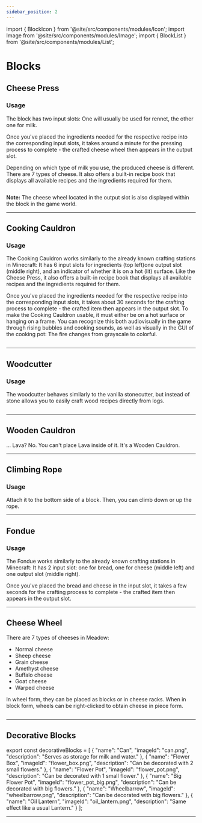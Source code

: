 ```yaml
---
sidebar_position: 2
---
```


import { BlockIcon } from '@site/src/components/modules/Icon';
import Image from '@site/src/components/modules/Image';
import { BlockList } from '@site/src/components/modules/List';

# Blocks
## Cheese Press
<BlockIcon modId="meadow" imageId="cheese_press.png" description="The Cheese Press is your primary crafting station for making cheese." />

### Usage

The block has two input slots: One will usually be used for rennet, the other one for milk.

Once you've placed the ingredients needed for the respective recipe into the corresponding input slots, it takes around a minute for the pressing process to complete - the crafted cheese wheel then appears in the output slot.

Depending on which type of milk you use, the produced cheese is different. There are 7 types of cheese. It also offers a built-in recipe book that displays all available recipes and the ingredients required for them.

<Image modId="meadow" imageId="cheese_press_gui.png" align="center" />

**Note:** The cheese wheel located in the output slot is also displayed within the block in the game world.

***

## Cooking Cauldron
<BlockIcon modId="meadow" imageId="cooking_cauldron.png" description="The Cooking Cauldron is your primary crafting station for crafting rennet, delicious meals and other cooked recipes." />

### Usage
The Cooking Cauldron works similarly to the already known crafting stations in Minecraft: It has 6 input slots for ingredients (top left)one output slot (middle right), and an indicator of whether it is on a hot (lit) surface. Like the Cheese Press, it also offers a built-in recipe book that displays all available recipes and the ingredients required for them.

Once you've placed the ingredients needed for the respective recipe into the corresponding input slots, it takes about 30 seconds for the crafting process to complete - the crafted item then appears in the output slot. To make the Cooking Cauldron usable, it must either be on a hot surface or hanging on a frame. You can recognize this both audiovisually in the game through rising bubbles and cooking sounds, as well as visually in the GUI of the cooking pot: The fire changes from grayscale to colorful.

<Image modId="meadow" imageId="cooking_cauldron_gui.png" align="center" />

***

## Woodcutter
<BlockIcon modId="meadow" imageId="woodcutter.png" description="Protect the forests! Save wood" />

### Usage
The woodcutter behaves similarly to the vanilla stonecutter, but instead of stone allows you to easily craft wood recipes directly from logs.

<Image modId="meadow" imageId="woodcutter_gui.png" align="center" />

***

## Wooden Cauldron
<BlockIcon modId="meadow" imageId="wooden_cauldron.png" description="Similar to a usual Cauldron you can store Powder Snow and Water inside of it - it's the perfect early game alternative to save Iron." />

... Lava? No. You can't place Lava inside of it. It's a Wooden Cauldron.

***

## Climbing Rope
<BlockIcon modId="meadow" imageId="climbing_rope.png" description="A small but efficient tool to overcome height differences of up to 10 blocks." />

### Usage
Attach it to the bottom side of a block. Then, you can climb down or up the rope.

***

## Fondue
<BlockIcon modId="meadow" imageId="fondue.png" description="Ah - Fondue. Currently, a quite famous dish from Switzerland. It's primarly there for crafting Cheese Sticks out of Cheese and Bread." />

### Usage
The Fondue works similarly to the already known crafting stations in Minecraft: It has 2 input slot: one for bread, one for cheese (middle left) and one output slot (middle right).

Once you've placed the bread and cheese in the input slot, it takes a few seconds for the crafting process to complete - the crafted item then appears in the output slot.

***

## Cheese Wheel
<BlockIcon modId="meadow" imageId="wheel_of_grain_cheese.png" description="Cheese Wheels are made by using a the Cheese Press." />

There are 7 types of cheeses in Meadow:
* Normal cheese
* Sheep cheese
* Grain cheese
* Amethyst cheese
* Buffalo cheese
* Goat cheese
* Warped cheese

In wheel form, they can be placed as blocks or in cheese racks. When in block form, wheels can be right-clicked to obtain cheese in piece form.

<Image modId="meadow" imageId="cheese_rack.png" align="center" />

***

## Decorative Blocks
<BlockIcon modId="meadow" imageId="camera.png" description="Of course, there are also some decorative blocks. Some of them, such as the camera, door mat, or fire logs, have no further use other than as a decorative element." />

<BlockList modId="meadow" list={decorativeBlocks} />

export const decorativeBlocks = [
{
"name": "Can",
"imageId": "can.png",
"description": "Serves as storage for milk and water."
},
{
"name": "Flower Box",
"imageId": "flower_box.png",
"description": "Can be decorated with 2 small flowers."
},
{
"name": "Flower Pot",
"imageId": "flower_pot.png",
"description": "Can be decorated with 1 small flower."
},
{
"name": "Big Flower Pot",
"imageId": "flower_pot_big.png",
"description": "Can be decorated with big flowers."
},
{
"name": "Wheelbarrow",
"imageId": "wheelbarrow.png",
"description": "Can be decorated with big flowers."
},
{
"name": "Oil Lantern",
"imageId": "oil_lantern.png",
"description": "Same effect like a usual Lantern."
}
];

***
